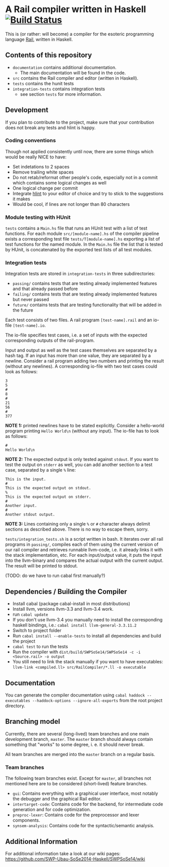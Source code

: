 ﻿# A Rail compiler written in Haskell [![Build Status](https://travis-ci.org/SWP-Ubau-SoSe2014-Haskell/SWPSoSe14.svg?branch=master)](https://travis-ci.org/SWP-Ubau-SoSe2014-Haskell/SWPSoSe14)

This is (or rather: will become) a compiler for the esoteric programming
language [Rail](http://esolangs.org/wiki/Rail), written in Haskell.

## Contents of this repository

- `documentation` contains additional documentation.
  - The main documentation will be found in the code.
- `src` contains the Rail compiler and editor (written in Haskell).
- `tests` contains the hunit tests
- `integration-tests` contains integration tests
  - see section `tests` for more information.

## Development

If you plan to contribute to the project,
make sure that your contribution does not break any tests and hlint is happy.

### Coding conventions

Though not applied consistently until now,
there are some things which would be really NICE to have:

- Set indetations to 2 spaces
- Remove trailing white spaces
- Do not retab/reformat other people's code, especially not in a commit which
  contains some logical changes as well
- One logical change per commit
- Integrate [hlint](https://hackage.haskell.org/package/hlint) to your editor of
  choice and try to stick to the suggestions it makes
- Would be cool, if lines are not longer than 80 characters

### Module testing with HUnit

`tests` contains a `Main.hs` file that runs an HUnit test with a list of test
functions. For each module `src/[module-name].hs` of the compiler pipeline
exists a corresponding test file `tests/T[module-name].hs` exporting a list of
test functions for the named module. In the `Main.hs` file the list that is
tested by HUnit, is concatenated by the exported test lists of all test modules.

### Integration tests

Integration tests are stored in `integration-tests` in three subdirectories:
- `passing/` contains tests that are testing already implemented features and
  that already passed before
- `failing/` contains tests that are testing already implemented features but
  never passed
- `future/` contains tests that are testing functionality that will be added
   in the future

Each test consists of two files. A rail program `[test-name].rail` and an
io-file `[test-name].io`.

The io-file specifies test cases, i.e. a set of inputs
with the expected corresponding outputs of the rail-program.

Input and output as well as the test cases themselves are separated by a hash
tag. If an input has more than one value, they are separated by a newline. Consider
a rail program adding two numbers and printing the result (without any newlines). A
corresponding io-file with two test cases could look as follows:

```
3
5
#
8
#
21
56
#
377
```

**NOTE 1:** printed newlines have to be stated explicitly. Consider a hello-world
program printing `Hello World\n` (without any input). The io-file has to look
as follows:

```
#
Hello World\n
```

**NOTE 2:** The expected output is only tested against `stdout`. If you want to test the output
on `stderr` as well, you can add another section to a test case, separated by a single `%` line:

```
This is the input.
#
This is the expected output on stdout.
%
This is the expected output on stderr.
#
Another input.
#
Another stdout output.
```

**NOTE 3:** Lines containing only a single `%` or `#` character always delimit sections as
described above. There is no way to escape them, sorry.

`tests/integration_tests.sh` is a script written in bash. It iterates over all
rail programs in `passing/`, compiles each of them using the current version of
our rail compiler and retrieves runnable llvm-code, i.e. it already links it
with the stack implementation, etc. For each input/output value, it puts the
input into the llvm-binary and compares the actual output with the current
output. The result will be printed to stdout.

(TODO: do we have to run cabal first manually?)

## Dependencies / Building the Compiler

- Install cabal (package cabal-install in most distributions)
- Install llvm, versions llvm-3.3 and llvm-3.4 work.
- run `cabal update`
- If you don't use llvm-3.4 you manually need to install the corresponding haskell bindings, i.e.: `cabal install llvm-general-3.3.11.2`
- Switch to project folder
- Run `cabal install --enable-tests` to install all dependencies and build the project
- `cabal test` to run the tests
- Run the compiler with `dist/build/SWPSoSe14/SWPSoSe14 -c -i <Source.rail> -o output`
- You still need to link the stack manually if you want to have executables:
  `llvm-link <compiled.ll> src/RailCompiler/*.ll -o executable`

## Documentation

You can generate the compiler documentation using `cabal haddock --executables
--haddock-options --ignore-all-exports` from the root project directory.

## Branching model

Currently, there are several (long-lived) team branches and one main development branch,
`master`. The `master` branch should always contain something that "works" to
some degree, i. e. it should never break.

All team branches are merged into the `master` branch on a regular basis.

### Team branches

The following team branches exist. Except for `master`, all branches not mentioned
here are to be considered (short-lived) feature branches.

- `gui`: Contains everything with a graphical user interface, most notably the debugger
    and the graphical Rail editor.
- `intertarget-code`: Contains code for the backend, for intermediate code generation and
    for code optimization.
- `preproc-lexer`: Contains code for the preprocessor and lexer components.
- `synsem-analysis`: Contains code for the syntactic/semantic analysis.

## Additional Information

For additional information take a look at our wiki pages: https://github.com/SWP-Ubau-SoSe2014-Haskell/SWPSoSe14/wiki

